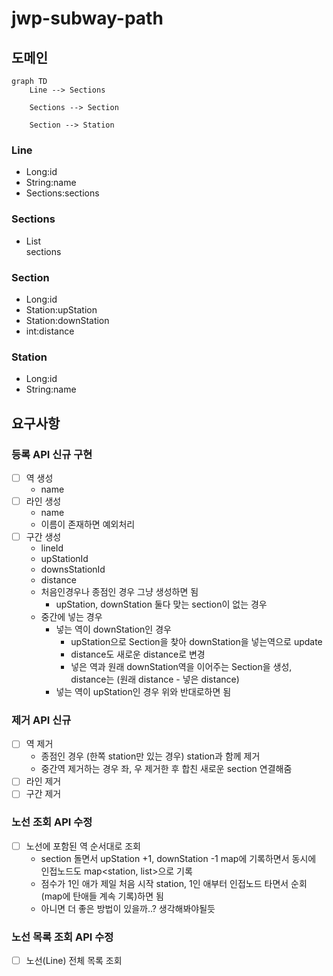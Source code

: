 # jwp-subway-path

## 도메인

```mermaid
graph TD
    Line --> Sections
    
    Sections --> Section
    
    Section --> Station
```

### Line

- Long:id
- String:name
- Sections:sections

### Sections

- List<Section> sections

### Section

- Long:id
- Station:upStation
- Station:downStation
- int:distance

### Station

- Long:id
- String:name

## 요구사항

### 등록 API 신규 구현

- [ ] 역 생성
    - name
- [ ] 라인 생성
    - name
    - 이름이 존재하면 예외처리
- [ ] 구간 생성
    - lineId
    - upStationId
    - downsStationId
    - distance
    - 처음인경우나 종점인 경우 그냥 생성하면 됨
        - upStation, downStation 둘다 맞는 section이 없는 경우
    - 중간에 넣는 경우
        - 넣는 역이 downStation인 경우
            - upStation으로 Section을 찾아 downStation을 넣는역으로 update
            - distance도 새로운 distance로 변경
            - 넣은 역과 원래 downStation역을 이어주는 Section을 생성, distance는 (원래 distance - 넣은 distance)
        - 넣는 역이 upStation인 경우 위와 반대로하면 됨

### 제거 API 신규

- [ ] 역 제거
    - 종점인 경우 (한쪽 station만 있는 경우) station과 함께 제거
    - 중간역 제거하는 경우 좌, 우 제거한 후 합친 새로운 section 연결해줌
- [ ] 라인 제거
- [ ] 구간 제거

### 노선 조회 API 수정

- [ ] 노선에 포함된 역 순서대로 조회
    - section 돌면서 upStation +1, downStation -1 map에 기록하면서 동시에 인접노드도 map<station, list<station>>으로 기록
    - 점수가 1인 애가 제일 처음 시작 station, 1인 애부터 인접노드 타면서 순회(map에 탄애들 계속 기록)하면 됨
    - 아니면 더 좋은 방법이 있을까..? 생각해봐야될듯

### 노선 목록 조회 API 수정

- [ ] 노선(Line) 전체 목록 조회
